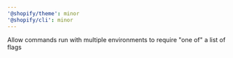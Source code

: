 ```yaml
---
'@shopify/theme': minor
'@shopify/cli': minor
---
```


Allow commands run with multiple environments to require "one of" a list of flags
